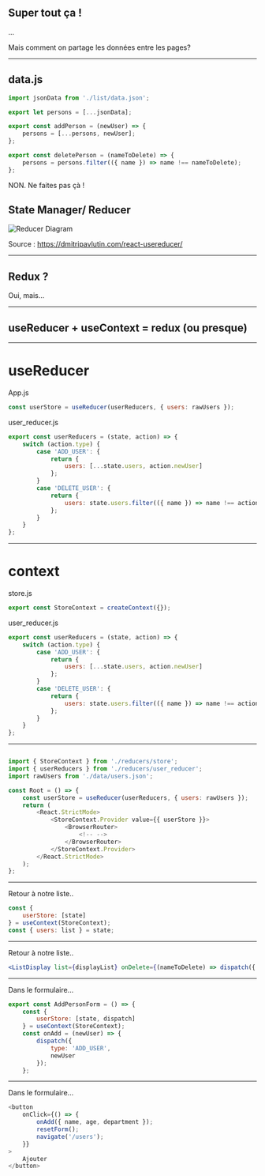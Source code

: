 ## Super tout ça !

...

Mais comment on partage les données entre les pages?

---

## data.js

```javascript
import jsonData from './list/data.json';

export let persons = [...jsonData];

export const addPerson = (newUser) => {
    persons = [...persons, newUser];
};

export const deletePerson = (nameToDelete) => {
    persons = persons.filter(({ name }) => name !== nameToDelete);
};
```

NON. Ne faites pas çà !


## State Manager/ Reducer

![Reducer Diagram](https://dmitripavlutin.com/5c33affee33e7c40e73028fb48a8367b/diagram.svg) <!-- .element: style="padding:16px;background-color:white;border-radius:8px" -->

Source : https://dmitripavlutin.com/react-usereducer/

<!-- .element: style="font-size:16px" -->

---

## Redux ?

Oui, mais...

---

## useReducer + useContext = redux (ou presque)

---

# useReducer

App.js

```javascript
const userStore = useReducer(userReducers, { users: rawUsers });
```

user_reducer.js

```javascript
export const userReducers = (state, action) => {
    switch (action.type) {
        case 'ADD_USER': {
            return {
                users: [...state.users, action.newUser]
            };
        }
        case 'DELETE_USER': {
            return {
                users: state.users.filter(({ name }) => name !== action.nameToDelete)
            };
        }
    }
};
```

---

# context

store.js

```javascript
export const StoreContext = createContext({});
```

user_reducer.js

```javascript
export const userReducers = (state, action) => {
    switch (action.type) {
        case 'ADD_USER': {
            return {
                users: [...state.users, action.newUser]
            };
        }
        case 'DELETE_USER': {
            return {
                users: state.users.filter(({ name }) => name !== action.nameToDelete)
            };
        }
    }
};
```

---

```javascript

import { StoreContext } from './reducers/store';
import { userReducers } from './reducers/user_reducer';
import rawUsers from './data/users.json';

const Root = () => {
    const userStore = useReducer(userReducers, { users: rawUsers });
    return (
        <React.StrictMode>
            <StoreContext.Provider value={{ userStore }}>
                <BrowserRouter>
                    <!-- -->
                </BrowserRouter>
            </StoreContext.Provider>
        </React.StrictMode>
    );
};
```

---

Retour à notre liste..

```javascript
const {
    userStore: [state]
} = useContext(StoreContext);
const { users: list } = state;
```

---

Retour à notre liste..

```jsx
<ListDisplay list={displayList} onDelete={(nameToDelete) => dispatch({ type: 'DELETE_USER', nameToDelete })} />
```

---

Dans le formulaire...

```javascript
export const AddPersonForm = () => {
    const {
        userStore: [state, dispatch]
    } = useContext(StoreContext);
    const onAdd = (newUser) => {
        dispatch({
            type: 'ADD_USER',
            newUser
        });
    };

```

---

Dans le formulaire...

```javascript
<button
    onClick={() => {
        onAdd({ name, age, department });
        resetForm();
        navigate('/users');
    }}
>
    Ajouter
</button>
```
